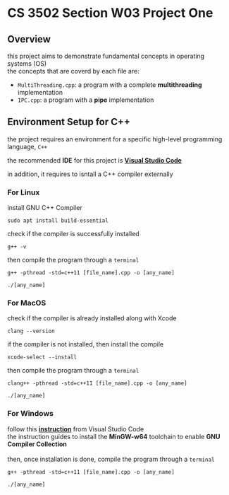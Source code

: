 # CS 3502 Section W03 Project One

## Overview
this project aims to demonstrate fundamental concepts in operating systems (OS)<br/>
the concepts that are coverd by each file are:
- `MultiThreading.cpp`: a program with a complete **multithreading** implementation
- `IPC.cpp`: a program with a **pipe** implementation

## Environment Setup for C++
the project requires an environment for a specific high-level programming language, `C++`<br/>

the recommended **IDE** for this project is [**Visual Studio Code**](https://code.visualstudio.com) 

in addition, it requires to isntall a C++ compiler externally

### For Linux 
install GNU C++ Compiler
```
sudo apt install build-essential 
```

check if the compiler is successfully installed
```
g++ -v 
```

then compile the program through a `terminal`
```
g++ -pthread -std=c++11 [file_name].cpp -o [any_name]
```
```
./[any_name]
```


### For MacOS
check if the compiler is already installed along with Xcode
```
clang --version
```
if the compiler is not installed, then install the compile 
```
xcode-select --install
```
then compile the program through a `terminal`
```
clang++ -pthread -std=c++11 [file_name].cpp -o [any_name]
```
```
./[any_name]
```

### For Windows
follow this [**instruction**](https://code.visualstudio.com/docs/cpp/config-mingw) from Visual Studio Code<br/>
the instruction guides to install the **MinGW-w64** toolchain to enable **GNU Compiler Collection**<br/><br/>
then, once installation is done, compile the program through a `terminal`
```
g++ -pthread -std=c++11 [file_name].cpp -o [any_name]
```
```
./[any_name]
```





